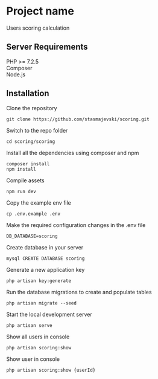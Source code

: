 # Project name

Users scoring calculation

## Server Requirements

  PHP >= 7.2.5  
  Composer  
  Node.js  

## Installation

Clone the repository

    git clone https://github.com/stasmajevski/scoring.git

Switch to the repo folder

    cd scoring/scoring

Install all the dependencies using composer and npm

    composer install
    npm install
    
Compile assets

    npm run dev    

Copy the example env file

    cp .env.example .env

Make the required configuration changes in the .env file

    DB_DATABASE=scoring
    
Create database in your server

    mysql CREATE DATABASE scoring

Generate a new application key

    php artisan key:generate

Run the database migrations to create and populate tables

    php artisan migrate --seed

Start the local development server

    php artisan serve

Show all users in console
  
    php artisan scoring:show 

Show user in console
  
    php artisan scoring:show {userId}
    
    

